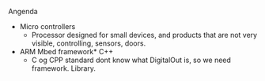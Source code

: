 Angenda
- Micro controllers
	- Processor designed for small devices, and products that are not very visible, controlling, sensors, doors. 
- ARM Mbed framework* C++
	- C og CPP standard dont know what DigitalOut is, so we need framework. Library.